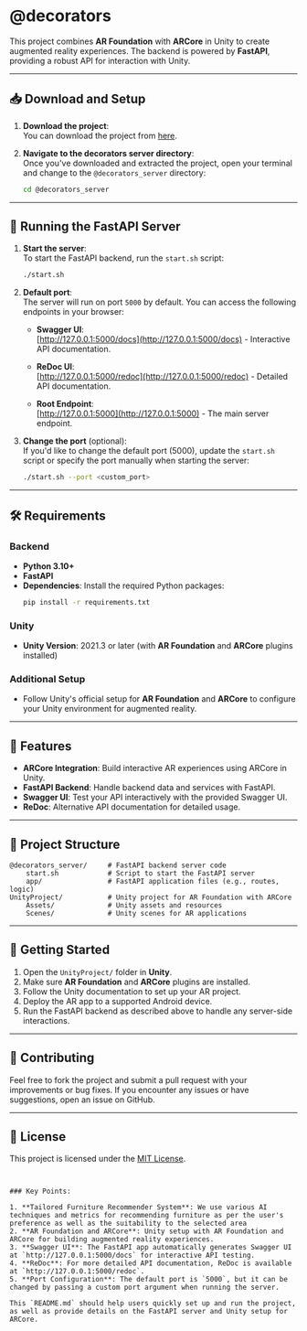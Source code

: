 # @decorators

This project combines **AR Foundation** with **ARCore** in Unity to create augmented reality experiences. The backend is powered by **FastAPI**, providing a robust API for interaction with Unity.

---

## 📥 Download and Setup

1. **Download the project**:  
   You can download the project from [here](<link_to_project_download>).

2. **Navigate to the decorators server directory**:  
   Once you've downloaded and extracted the project, open your terminal and change to the `@decorators_server` directory:
   ```bash
   cd @decorators_server
   

---

## 🚀 Running the FastAPI Server

1. **Start the server**:  
   To start the FastAPI backend, run the `start.sh` script:
   ```bash
   ./start.sh
   ```

2. **Default port**:  
   The server will run on port `5000` by default. You can access the following endpoints in your browser:

   - **Swagger UI**:  
     [http://127.0.0.1:5000/docs](http://127.0.0.1:5000/docs) - Interactive API documentation.
   
   - **ReDoc UI**:  
     [http://127.0.0.1:5000/redoc](http://127.0.0.1:5000/redoc) - Detailed API documentation.
   
   - **Root Endpoint**:  
     [http://127.0.0.1:5000](http://127.0.0.1:5000) - The main server endpoint.

3. **Change the port** (optional):  
   If you'd like to change the default port (5000), update the `start.sh` script or specify the port manually when starting the server:
   ```bash
   ./start.sh --port <custom_port>
   ```

---

## 🛠️ Requirements

### Backend
- **Python 3.10+**
- **FastAPI**
- **Dependencies**: Install the required Python packages:
  ```bash
  pip install -r requirements.txt
  ```

### Unity
- **Unity Version**: 2021.3 or later (with **AR Foundation** and **ARCore** plugins installed)
  
### Additional Setup
- Follow Unity's official setup for **AR Foundation** and **ARCore** to configure your Unity environment for augmented reality.

---

## 🌟 Features

- **ARCore Integration**: Build interactive AR experiences using ARCore in Unity.
- **FastAPI Backend**: Handle backend data and services with FastAPI.
- **Swagger UI**: Test your API interactively with the provided Swagger UI.
- **ReDoc**: Alternative API documentation for detailed usage.

---

## 📂 Project Structure

```
@decorators_server/     # FastAPI backend server code
    start.sh            # Script to start the FastAPI server
    app/                # FastAPI application files (e.g., routes, logic)
UnityProject/           # Unity project for AR Foundation with ARCore
    Assets/             # Unity assets and resources
    Scenes/             # Unity scenes for AR applications
```
---

## 🏁 Getting Started

1. Open the `UnityProject/` folder in **Unity**.
2. Make sure **AR Foundation** and **ARCore** plugins are installed.
3. Follow the Unity documentation to set up your AR project.
4. Deploy the AR app to a supported Android device.
5. Run the FastAPI backend as described above to handle any server-side interactions.

---

## 🤝 Contributing

Feel free to fork the project and submit a pull request with your improvements or bug fixes. If you encounter any issues or have suggestions, open an issue on GitHub.

---

## 📜 License

This project is licensed under the [MIT License](LICENSE).
```


### Key Points:

1. **Tailored Furniture Recommender System**: We use various AI techniques and metrics for recommending furniture as per the user's preference as well as the suitability to the selected area 
2. **AR Foundation and ARCore**: Unity setup with AR Foundation and ARCore for building augmented reality experiences.
3. **Swagger UI**: The FastAPI app automatically generates Swagger UI at `http://127.0.0.1:5000/docs` for interactive API testing.
4. **ReDoc**: For more detailed API documentation, ReDoc is available at `http://127.0.0.1:5000/redoc`.
5. **Port Configuration**: The default port is `5000`, but it can be changed by passing a custom port argument when running the server.

This `README.md` should help users quickly set up and run the project, as well as provide details on the FastAPI server and Unity setup for ARCore.

```
